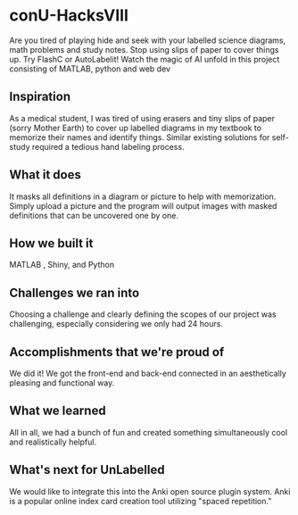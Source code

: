 # conU-HacksVIII

Are you tired of playing hide and seek with your labelled science diagrams, math problems and study notes. Stop using slips of paper to cover things up.
Try FlashC or AutoLabelit!
Watch the magic of AI unfold in this project consisting of MATLAB,  python and web dev

## Inspiration
As a medical student, I was tired of using erasers and tiny slips of paper (sorry Mother Earth) to cover up labelled diagrams in my textbook to memorize their names and identify things.  Similar existing solutions for self-study required a tedious hand labeling process.

## What it does
It masks all definitions in a diagram or picture to help with memorization. Simply upload a picture and the program will output images with masked definitions that can be uncovered one by one.

## How we built it
MATLAB , Shiny, and Python

## Challenges we ran into
Choosing a challenge and clearly defining the scopes of our project was challenging, especially considering we only had 24 hours.

## Accomplishments that we're proud of
We did it! We got the front-end and back-end connected in an aesthetically pleasing and functional way.

## What we learned
All in all, we had a bunch of fun and created something simultaneously cool and realistically helpful.

## What's next for UnLabelled
We would like to integrate this into the Anki open source plugin system. Anki is a popular online index card creation tool utilizing "spaced repetition."
